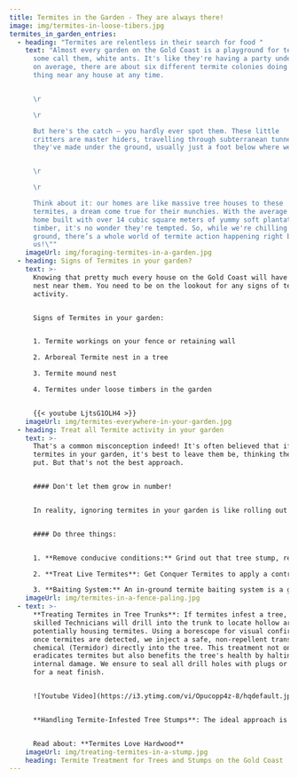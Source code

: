 ```yaml
---
title: Termites in the Garden - They are always there!
image: img/termites-in-loose-tibers.jpg
termites_in_garden_entries:
  - heading: "Termites are relentless in their search for food "
    text: "Almost every garden on the Gold Coast is a playground for termites, or as
      some call them, white ants. It's like they're having a party underground –
      on average, there are about six different termite colonies doing their
      thing near any house at any time.


      \r

      \r

      But here's the catch – you hardly ever spot them. These little
      critters are master hiders, travelling through subterranean tunnels
      they've made under the ground, usually just a foot below where we walk.


      \r

      \r

      Think about it: our homes are like massive tree houses to these
      termites, a dream come true for their munchies. With the average Aussie
      home built with over 14 cubic square meters of yummy soft plantation
      timber, it's no wonder they're tempted. So, while we're chilling above
      ground, there’s a whole world of termite action happening right beneath
      us!\""
    imageUrl: img/foraging-termites-in-a-garden.jpg
  - heading: Signs of Termites in your garden?
    text: >-
      Knowing that pretty much every house on the Gold Coast will have a Termite
      nest near them. You need to be on the lookout for any signs of termite
      activity.


      Signs of Termites in your garden:


      1. Termite workings on your fence or retaining wall

      2. Arboreal Termite nest in a tree

      3. Termite mound nest

      4. Termites under loose timbers in the garden


      {{< youtube LjtsG1OLH4 >}}
    imageUrl: img/termites-everywhere-in-your-garden.jpg
  - heading: Treat all Termite activity in your garden
    text: >-
      That's a common misconception indeed! It's often believed that if you spot
      termites in your garden, it's best to leave them be, thinking they'll stay
      put. But that's not the best approach.


      #### Don't let them grow in number!


      In reality, ignoring termites in your garden is like rolling out a welcome mat for them to your home. When you leave a termite colony undisturbed, it doesn't just hang around harmlessly; it grows and becomes stronger. As the colony expands, so does its need for food, and what's a bigger, more tempting source of food than your house?


      #### Do three things:


      1. **Remove conducive conditions:** Grind out that tree stump, remove loose timbers and reduce moisture

      2. **Treat Live Termites**: Get Conquer Termites to apply a controlling agent to any area where live termites were found

      3. **Baiting System:** An in-ground termite baiting system is a good way to intercept foraging termites in your garden
    imageUrl: img/termites-in-a-fence-paling.jpg
  - text: >-
      **Treating Termites in Tree Trunks**: If termites infest a tree, our
      skilled Technicians will drill into the trunk to locate hollow areas
      potentially housing termites. Using a borescope for visual confirmation,
      once termites are detected, we inject a safe, non-repellent transfer
      chemical (Termidor) directly into the tree. This treatment not only
      eradicates termites but also benefits the tree's health by halting
      internal damage. We ensure to seal all drill holes with plugs or sealant
      for a neat finish.


      ![Youtube Video](https://i3.ytimg.com/vi/Opucopp4z-8/hqdefault.jpg)


      **Handling Termite-Infested Tree Stumps**: The ideal approach is to prevent termite infestation in tree stumps by removing them entirely. If you've recently had a tree cut down, we recommend having the stump ground out promptly. For stumps already hosting termites or nests, our Technicians can treat them using Termidor before stump removal. This ensures complete termite eradication from your property.


      Read about: **Termites Love Hardwood**
    imageUrl: img/treating-termites-in-a-stump.jpg
    heading: Termite Treatment for Trees and Stumps on the Gold Coast
---
```

